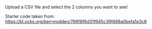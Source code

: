 Upload a CSV file and select the 2 columns you want to see!

Starter code taken from: https://bl.ocks.org/kerryrodden/766f8f6d31f645c39f488a0befa1e3c8
